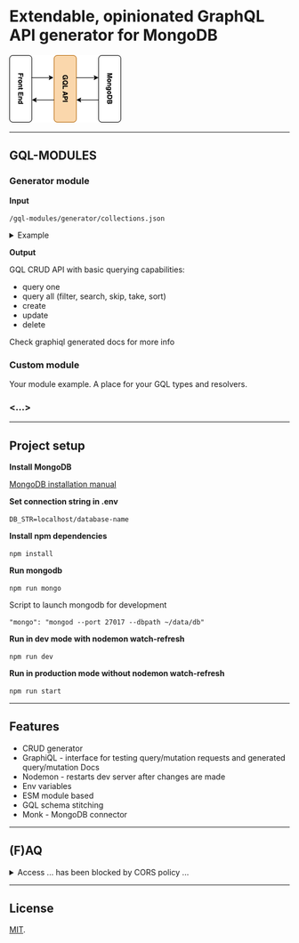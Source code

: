 # Extendable, opinionated GraphQL API generator for MongoDB

![Graphql generator](graphql-api-generator.png)

---

## GQL-MODULES
 

### Generator module

**Input**

```/gql-modules/generator/collections.json```

<details>
  <summary>Example</summary>  

```
[{
  "collection": "Author",
  "fields": [
    {
      "name": "firstName",
      "type": "String",
    },
    {
      "name": "lastName",
      "type": "String",
    },
    {
      "name": "posts",
      "type": "[Post]",
    },
  ]
}, {
  "collection": "Post",
  "fields": [
    {
      "name": "title",
      "type": "String",
    },
    {
      "name": "author",
      "type": "Author",
    },
    {
      "name": "votes",
      "type": "Int",
    },
  ]
}]
```
</details> 
  
**Output**

GQL CRUD API with basic querying capabilities:

- query one
- query all (filter, search, skip, take, sort)
- create
- update
- delete

Check graphiql generated docs for more info
 

### Custom module

Your module example.
A place for your GQL types and resolvers.
 
 
### <...>
---
 


## Project setup

**Install MongoDB**

[MongoDB installation manual](https://docs.mongodb.com/manual/installation/)

**Set connection string in .env**

```DB_STR=localhost/database-name```

**Install npm dependencies**

```npm install```

**Run mongodb**

```npm run mongo```

Script to launch mongodb for development  

```
"mongo": "mongod --port 27017 --dbpath ~/data/db"
```

**Run in dev mode with nodemon watch-refresh**

```npm run dev```

**Run in production mode without nodemon watch-refresh**

```npm run start```

---
 


## Features

* CRUD generator
* GraphiQL - interface for testing query/mutation requests and generated query/mutation Docs
* Nodemon - restarts dev server after changes are made
* Env variables
* ESM module based
* GQL schema stitching
* Monk - MongoDB connector

---
 
 
 
## (F)AQ

<details>
  <summary>Access ... has been blocked by CORS policy ...</summary>

*Error:*

```
Access to XMLHttpRequest at 'http://localhost:4000/graphql' from origin 'http://localhost:3000' has been blocked by CORS policy: Response to preflight request doesn't pass access control check: No 'Access-Control-Allow-Origin' header is present on the requested resource.
```

*Solution:*

Use https://github.com/expressjs/cors middleware.  
Specify origin that makes requests to GQL API server.  

</details>
 
---

 
## License

[MIT](LICENSE).
